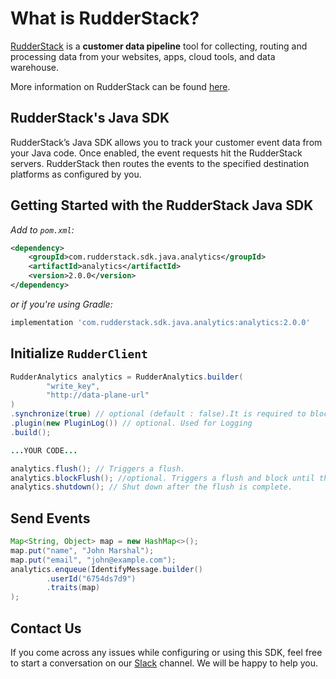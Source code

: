 
# What is RudderStack?

[RudderStack](https://rudderstack.com/) is a **customer data pipeline** tool for collecting, routing and processing data from your websites, apps, cloud tools, and data warehouse.

More information on RudderStack can be found [here](https://github.com/rudderlabs/rudder-server).

## RudderStack's Java SDK

RudderStack’s Java SDK allows you to track your customer event data from your Java code. Once enabled, the event requests hit the RudderStack servers. RudderStack then routes the events to the specified destination platforms as configured by you.

## Getting Started with the RudderStack Java SDK

*Add to `pom.xml`:*

```xml
<dependency>
    <groupId>com.rudderstack.sdk.java.analytics</groupId>
    <artifactId>analytics</artifactId>
    <version>2.0.0</version>
</dependency>

```

*or if you're using Gradle:*

```bash
implementation 'com.rudderstack.sdk.java.analytics:analytics:2.0.0'
```

## Initialize ```RudderClient```

```java 
RudderAnalytics analytics = RudderAnalytics.builder(
        "write_key",
        "http://data-plane-url"
)
.synchronize(true) // optional (default : false).It is required to block further method invocation until the flush completes.
.plugin(new PluginLog()) // optional. Used for Logging 
.build();

...YOUR CODE...

analytics.flush(); // Triggers a flush.
analytics.blockFlush(); //optional. Triggers a flush and block until the flush completes. Required in case of Synchronize. It calls implicitly the `flush` method. So, explicit `flush` call is not required.
analytics.shutdown(); // Shut down after the flush is complete.
```

## Send Events

```java
Map<String, Object> map = new HashMap<>();
map.put("name", "John Marshal");
map.put("email", "john@example.com");
analytics.enqueue(IdentifyMessage.builder()
        .userId("6754ds7d9")
        .traits(map)
);
```

## Contact Us

If you come across any issues while configuring or using this SDK, feel free to start a conversation on our [Slack](https://resources.rudderstack.com/join-rudderstack-slack) channel. We will be happy to help you.
